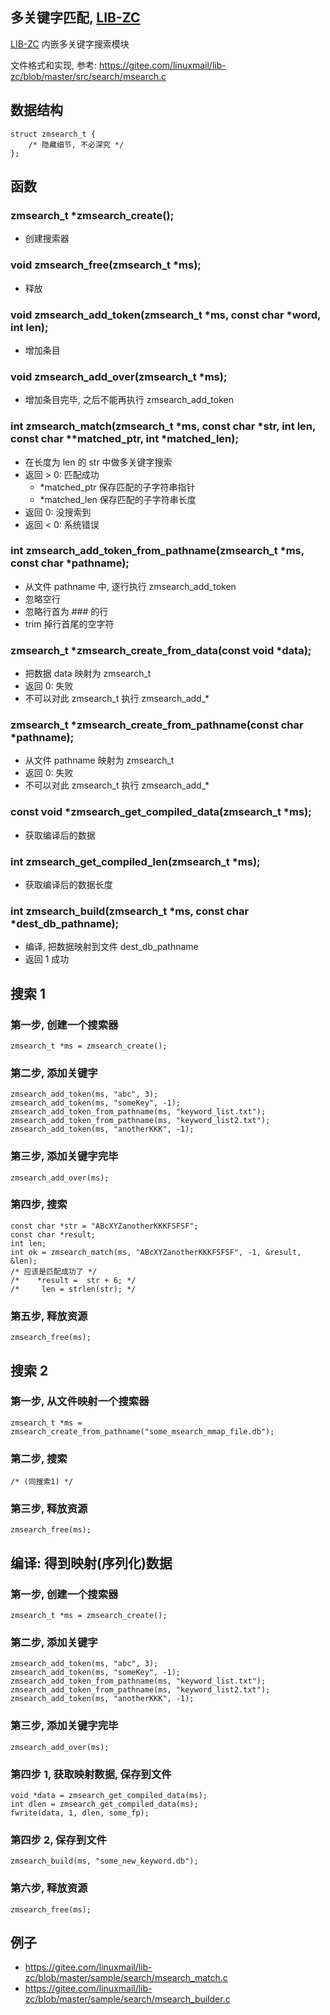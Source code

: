 <A name="readme_md" id="readme_md"></A>

## 多关键字匹配, [LIB-ZC](https://gitee.com/linuxmail/lib-zc#readme_md)

[LIB-ZC](https://gitee.com/linuxmail/lib-zc#readme_md) 内嵌多关键字搜索模块

文件格式和实现, 参考:  https://gitee.com/linuxmail/lib-zc/blob/master/src/search/msearch.c

## 数据结构

```
struct zmsearch_t {
    /* 隐藏细节, 不必深究 */
};
```

## 函数

### zmsearch_t *zmsearch_create();

* 创建搜索器

### void zmsearch_free(zmsearch_t *ms);

* 释放

### void zmsearch_add_token(zmsearch_t *ms, const char *word, int len);

* 增加条目

### void zmsearch_add_over(zmsearch_t *ms);

* 增加条目完毕, 之后不能再执行 zmsearch_add_token

### int zmsearch_match(zmsearch_t *ms, const char *str, int len, const char **matched_ptr, int *matched_len);

* 在长度为 len 的 str 中做多关键字搜索
* 返回 &gt; 0: 匹配成功
    * *matched_ptr 保存匹配的子字符串指针
    * *matched_len 保存匹配的子字符串长度
* 返回 0: 没搜索到
* 返回 &lt; 0: 系统错误

### int zmsearch_add_token_from_pathname(zmsearch_t *ms, const char *pathname);

* 从文件 pathname 中, 逐行执行 zmsearch_add_token
* 忽略空行
* 忽略行首为 ### 的行
* trim 掉行首尾的空字符

### zmsearch_t *zmsearch_create_from_data(const void *data);

* 把数据 data 映射为 zmsearch_t
* 返回 0: 失败
* 不可以对此 zmsearch_t 执行 zmsearch_add_*

### zmsearch_t *zmsearch_create_from_pathname(const char *pathname);

* 从文件 pathname 映射为 zmsearch_t
* 返回 0: 失败
* 不可以对此 zmsearch_t 执行 zmsearch_add_*

### const void *zmsearch_get_compiled_data(zmsearch_t *ms);

* 获取编译后的数据

### int zmsearch_get_compiled_len(zmsearch_t *ms);

* 获取编译后的数据长度

### int zmsearch_build(zmsearch_t *ms, const char *dest_db_pathname);

* 编译, 把数据映射到文件 dest_db_pathname
* 返回 1 成功

## 搜索 1

### 第一步, 创建一个搜索器

```
zmsearch_t *ms = zmsearch_create();
```

### 第二步, 添加关键字

```
zmsearch_add_token(ms, "abc", 3);
zmsearch_add_token(ms, "someKey", -1);
zmsearch_add_token_from_pathname(ms, "keyword_list.txt");
zmsearch_add_token_from_pathname(ms, "keyword_list2.txt");
zmsearch_add_token(ms, "anotherKKK", -1);
```

### 第三步, 添加关键字完毕

```
zmsearch_add_over(ms);
```

### 第四步, 搜索

```
const char *str = "ABcXYZanotherKKKFSFSF";
const char *result;
int len;
int ok = zmsearch_match(ms, "ABcXYZanotherKKKFSFSF", -1, &result, &len);
/* 应该是匹配成功了 */
/*    *result =  str + 6; */
/*     len = strlen(str); */
```

### 第五步, 释放资源

```
zmsearch_free(ms);
```

## 搜索 2

### 第一步, 从文件映射一个搜索器

```
zmsearch_t *ms = zmsearch_create_from_pathname("some_msearch_mmap_file.db");
```

### 第二步, 搜索

```
/* (同搜索1) */

```

### 第三步, 释放资源

```
zmsearch_free(ms);
```

## 编译: 得到映射(序列化)数据

### 第一步, 创建一个搜索器

```
zmsearch_t *ms = zmsearch_create();
```

### 第二步, 添加关键字

```
zmsearch_add_token(ms, "abc", 3);
zmsearch_add_token(ms, "someKey", -1);
zmsearch_add_token_from_pathname(ms, "keyword_list.txt");
zmsearch_add_token_from_pathname(ms, "keyword_list2.txt");
zmsearch_add_token(ms, "anotherKKK", -1);
```

### 第三步, 添加关键字完毕

```zmsearch_add_over(ms);```

### 第四步 1, 获取映射数据, 保存到文件

```
void *data = zmsearch_get_compiled_data(ms);
int dlen = zmsearch_get_compiled_data(ms);
fwrite(data, 1, dlen, some_fp);
```

### 第四步 2, 保存到文件

```
zmsearch_build(ms, "some_new_keyword.db");
```

### 第六步, 释放资源
```
zmsearch_free(ms);
```

## 例子

* https://gitee.com/linuxmail/lib-zc/blob/master/sample/search/msearch_match.c
* https://gitee.com/linuxmail/lib-zc/blob/master/sample/search/msearch_builder.c

